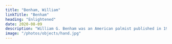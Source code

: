 ```yaml
---
title: "Benham, William"
linkTitle: "Benham"
heading: "Enlightened"
date: 2020-08-09
description: "William G. Benham was an American palmist published in 1900."
image: "/photos/objects/hand.jpg"
---
```

